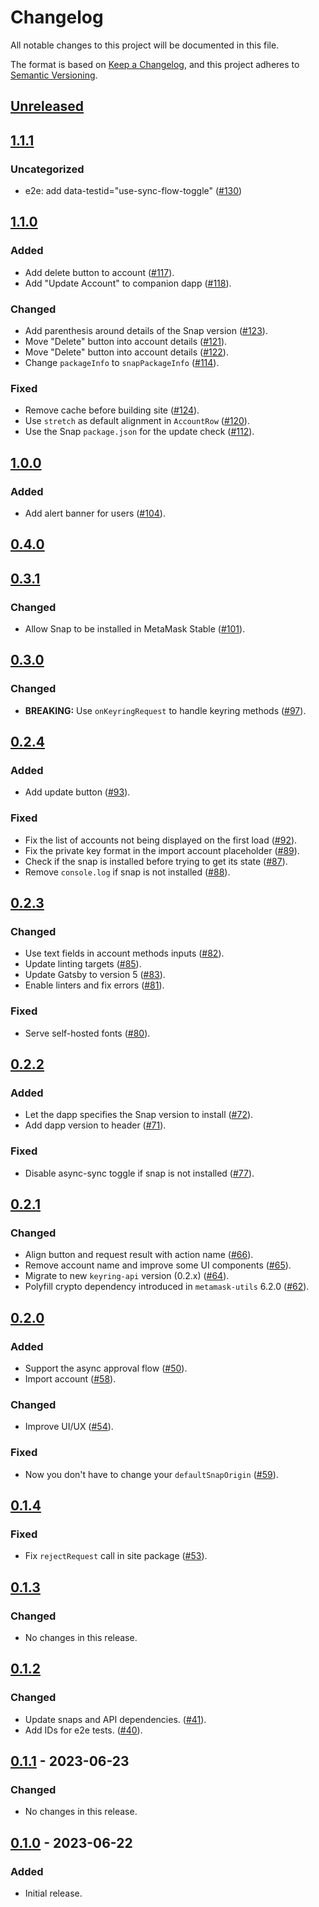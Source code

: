 # Changelog
All notable changes to this project will be documented in this file.

The format is based on [Keep a Changelog](https://keepachangelog.com/en/1.0.0/),
and this project adheres to [Semantic Versioning](https://semver.org/spec/v2.0.0.html).

## [Unreleased]

## [1.1.1]
### Uncategorized
- e2e: add data-testid="use-sync-flow-toggle" ([#130](https://github.com/MetaMask/snap-simple-keyring/pull/130))

## [1.1.0]
### Added
- Add delete button to account ([#117](https://github.com/MetaMask/snap-simple-keyring/pull/117)).
- Add "Update Account" to companion dapp ([#118](https://github.com/MetaMask/snap-simple-keyring/pull/118)).

### Changed
- Add parenthesis around details of the Snap version ([#123](https://github.com/MetaMask/snap-simple-keyring/pull/123)).
- Move "Delete" button into account details ([#121](https://github.com/MetaMask/snap-simple-keyring/pull/121)).
- Move "Delete" button into account details ([#122](https://github.com/MetaMask/snap-simple-keyring/pull/122)).
- Change `packageInfo` to `snapPackageInfo` ([#114](https://github.com/MetaMask/snap-simple-keyring/pull/114)).

### Fixed
- Remove cache before building site ([#124](https://github.com/MetaMask/snap-simple-keyring/pull/124)).
- Use `stretch` as default alignment in `AccountRow` ([#120](https://github.com/MetaMask/snap-simple-keyring/pull/120)).
- Use the Snap `package.json` for the update check ([#112](https://github.com/MetaMask/snap-simple-keyring/pull/112)).

## [1.0.0]
### Added
- Add alert banner for users ([#104](https://github.com/MetaMask/snap-simple-keyring/pull/104)).

## [0.4.0]

## [0.3.1]
### Changed
- Allow Snap to be installed in MetaMask Stable ([#101](https://github.com/MetaMask/snap-simple-keyring/pull/101)).

## [0.3.0]
### Changed
- **BREAKING:** Use `onKeyringRequest` to handle keyring methods ([#97](https://github.com/MetaMask/snap-simple-keyring/pull/97)).

## [0.2.4]
### Added
- Add update button ([#93](https://github.com/MetaMask/snap-simple-keyring/pull/93)).

### Fixed
- Fix the list of accounts not being displayed on the first load ([#92](https://github.com/MetaMask/snap-simple-keyring/pull/92)).
- Fix the private key format in the import account placeholder ([#89](https://github.com/MetaMask/snap-simple-keyring/pull/89)).
- Check if the snap is installed before trying to get its state ([#87](https://github.com/MetaMask/snap-simple-keyring/pull/87)).
- Remove `console.log` if snap is not installed ([#88](https://github.com/MetaMask/snap-simple-keyring/pull/88)).

## [0.2.3]
### Changed
- Use text fields in account methods inputs ([#82](https://github.com/MetaMask/snap-simple-keyring/pull/82)).
- Update linting targets ([#85](https://github.com/MetaMask/snap-simple-keyring/pull/85)).
- Update Gatsby to version 5 ([#83](https://github.com/MetaMask/snap-simple-keyring/pull/83)).
- Enable linters and fix errors ([#81](https://github.com/MetaMask/snap-simple-keyring/pull/81)).

### Fixed
- Serve self-hosted fonts ([#80](https://github.com/MetaMask/snap-simple-keyring/pull/80)).

## [0.2.2]
### Added
- Let the dapp specifies the Snap version to install ([#72](https://github.com/MetaMask/snap-simple-keyring/pull/72)).
- Add dapp version to header ([#71](https://github.com/MetaMask/snap-simple-keyring/pull/71)).

### Fixed
- Disable async-sync toggle if snap is not installed ([#77](https://github.com/MetaMask/snap-simple-keyring/pull/77)).

## [0.2.1]
### Changed
- Align button and request result with action name ([#66](https://github.com/MetaMask/snap-simple-keyring/pull/66)).
- Remove account name and improve some UI components ([#65](https://github.com/MetaMask/snap-simple-keyring/pull/65)).
- Migrate to new `keyring-api` version (0.2.x) ([#64](https://github.com/MetaMask/snap-simple-keyring/pull/64)).
- Polyfill crypto dependency introduced in `metamask-utils` 6.2.0 ([#62](https://github.com/MetaMask/snap-simple-keyring/pull/62)).

## [0.2.0]
### Added
- Support the async approval flow ([#50](https://github.com/MetaMask/snap-simple-keyring/pull/50)).
- Import account ([#58](https://github.com/MetaMask/snap-simple-keyring/pull/58)).

### Changed
- Improve UI/UX ([#54](https://github.com/MetaMask/snap-simple-keyring/pull/54)).

### Fixed
- Now you don't have to change your `defaultSnapOrigin` ([#59](https://github.com/MetaMask/snap-simple-keyring/pull/59)).

## [0.1.4]
### Fixed
- Fix `rejectRequest` call in site package ([#53](https://github.com/MetaMask/snap-simple-keyring/pull/53)).

## [0.1.3]
### Changed
- No changes in this release.

## [0.1.2]
### Changed
- Update snaps and API dependencies. ([#41](https://github.com/MetaMask/snap-simple-keyring/pull/41)).
- Add IDs for e2e tests. ([#40](https://github.com/MetaMask/snap-simple-keyring/pull/40)).

## [0.1.1] - 2023-06-23
### Changed
- No changes in this release.

## [0.1.0] - 2023-06-22
### Added
- Initial release.

[Unreleased]: https://github.com/MetaMask/snap-simple-keyring/compare/v1.1.1...HEAD
[1.1.1]: https://github.com/MetaMask/snap-simple-keyring/compare/v1.1.0...v1.1.1
[1.1.0]: https://github.com/MetaMask/snap-simple-keyring/compare/v1.0.0...v1.1.0
[1.0.0]: https://github.com/MetaMask/snap-simple-keyring/compare/v0.4.0...v1.0.0
[0.4.0]: https://github.com/MetaMask/snap-simple-keyring/compare/v0.3.1...v0.4.0
[0.3.1]: https://github.com/MetaMask/snap-simple-keyring/compare/v0.3.0...v0.3.1
[0.3.0]: https://github.com/MetaMask/snap-simple-keyring/compare/v0.2.4...v0.3.0
[0.2.4]: https://github.com/MetaMask/snap-simple-keyring/compare/v0.2.3...v0.2.4
[0.2.3]: https://github.com/MetaMask/snap-simple-keyring/compare/v0.2.2...v0.2.3
[0.2.2]: https://github.com/MetaMask/snap-simple-keyring/compare/v0.2.1...v0.2.2
[0.2.1]: https://github.com/MetaMask/snap-simple-keyring/compare/v0.2.0...v0.2.1
[0.2.0]: https://github.com/MetaMask/snap-simple-keyring/compare/v0.1.4...v0.2.0
[0.1.4]: https://github.com/MetaMask/snap-simple-keyring/compare/v0.1.3...v0.1.4
[0.1.3]: https://github.com/MetaMask/snap-simple-keyring/compare/v0.1.2...v0.1.3
[0.1.2]: https://github.com/MetaMask/snap-simple-keyring/compare/v0.1.1...v0.1.2
[0.1.1]: https://github.com/MetaMask/snap-simple-keyring/compare/v0.1.0...v0.1.1
[0.1.0]: https://github.com/MetaMask/snap-simple-keyring/releases/tag/v0.1.0
